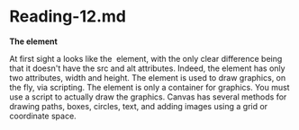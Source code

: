 # Reading-12.md

**The <canvas> element**

At first sight a <canvas> looks like the <img> element, with the only clear difference being that it doesn't have the src and alt attributes. Indeed, the <canvas> element has only two attributes, width and height. The <canvas> element is used to draw graphics, on the fly, via scripting. The <canvas> element is only a container for graphics. You must use a script to actually draw the graphics. Canvas has several methods for drawing paths, boxes, circles, text, and adding images using a grid or coordinate space.